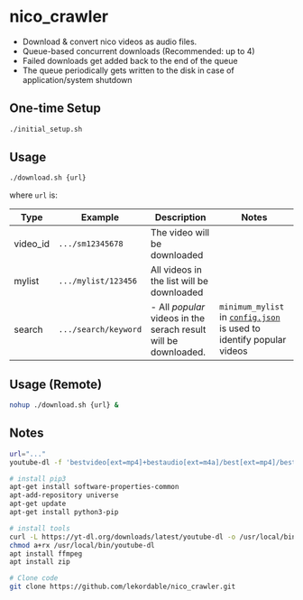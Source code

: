 # nico_crawler

- Download & convert nico videos as audio files.
- Queue-based concurrent downloads (Recommended: up to 4)
- Failed downloads get added back to the end of the queue
- The queue periodically gets written to the disk in case of application/system shutdown

## One-time Setup

```bash
./initial_setup.sh
```

## Usage

```bash
./download.sh {url}
```

where `url` is:

|Type|Example|Description|Notes|
|---|---|---|---|
|video_id|`.../sm12345678`|The video will be downloaded|
|mylist|`.../mylist/123456`|All videos in the list will be downloaded|
|search|`.../search/keyword`|- All _popular_ videos in the serach result will be downloaded.| `minimum_mylist` in [`config.json`](config.json) is used to identify popular videos|

## Usage (Remote)

```bash
nohup ./download.sh {url} &
```

## Notes

```bash
url="..."
youtube-dl -f 'bestvideo[ext=mp4]+bestaudio[ext=m4a]/best[ext=mp4]/best' -o '~/Downloads/%(title)s-%(id)s.%(ext)s' -i -x $url
```

```bash
# install pip3
apt-get install software-properties-common
apt-add-repository universe
apt-get update
apt-get install python3-pip

# install tools
curl -L https://yt-dl.org/downloads/latest/youtube-dl -o /usr/local/bin/youtube-dl
chmod a+rx /usr/local/bin/youtube-dl
apt install ffmpeg
apt install zip

# Clone code
git clone https://github.com/lekordable/nico_crawler.git
```
